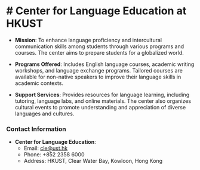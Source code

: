 # # Center for Language Education at HKUST
- **Mission**: To enhance language proficiency and intercultural communication skills among students through various programs and courses. The center aims to prepare students for a globalized world.

- **Programs Offered**: Includes English language courses, academic writing workshops, and language exchange programs. Tailored courses are available for non-native speakers to improve their language skills in academic contexts.

- **Support Services**: Provides resources for language learning, including tutoring, language labs, and online materials. The center also organizes cultural events to promote understanding and appreciation of diverse languages and cultures.

### Contact Information
- **Center for Language Education**:
  - Email: cle@ust.hk
  - Phone: +852 2358 6000
  - Address: HKUST, Clear Water Bay, Kowloon, Hong Kong
